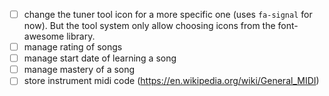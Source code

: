 * [ ] change the tuner tool icon for a more specific one (uses `fa-signal` for now). But the tool system only allow choosing icons from the font-awesome library.
* [ ] manage rating of songs
* [ ] manage start date of learning a song
* [ ] manage mastery of a song
* [ ] store instrument midi code (https://en.wikipedia.org/wiki/General_MIDI)